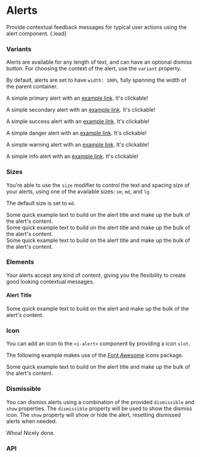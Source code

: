 # Alerts
Provide contextual feedback messages for typical user actions using the alert component. {.lead}

### Variants
Alerts are available for any length of text, and can have an optional dismiss button. For choosing the context of the alert,
use the `variant` property.

By default, alerts are set to have `width: 100%`, fully spanning the width of the parent container.

<i-code-preview title="Alert Variants" link="https://github.com/inkline/inkline/tree/master/src/components/Alert">

<div class="_margin-bottom-1">
    <i-alert variant="primary">
        <p>A simple primary alert with an <a href="http://inkline.io">example link</a>. It's clickable!</p>
    </i-alert>
</div>
<div class="_margin-bottom-1">
    <i-alert variant="secondary">
        <p>A simple secondary alert with an <a href="http://inkline.io">example link</a>. It's clickable!</p>
    </i-alert>
</div>
<div class="_margin-bottom-1">
    <i-alert variant="success">
        <p>A simple success alert with an <a href="http://inkline.io">example link</a>. It's clickable!</p>
    </i-alert>
</div>
<div class="_margin-bottom-1">
    <i-alert variant="danger">
        <p>A simple danger alert with an <a href="http://inkline.io">example link</a>. It's clickable!</p>
    </i-alert>
</div>
<div class="_margin-bottom-1">
    <i-alert variant="warning">
        <p>A simple warning alert with an <a href="http://inkline.io">example link</a>. It's clickable!</p>
    </i-alert>
</div>
<div>
    <i-alert variant="info">
        <p>A simple info alert with an <a href="http://inkline.io">example link</a>. It's clickable!</p>
    </i-alert>
</div>

<template slot="html">

~~~html
<i-alert variant="primary">
    <p>A simple primary alert with an <a href="http://inkline.io">example link</a>. It's clickable!</p>
</i-alert>
~~~
~~~html
<i-alert variant="secondary">
    <p>A simple secondary alert with an <a href="http://inkline.io">example link</a>. It's clickable!</p>
</i-alert>
~~~
~~~html
<i-alert variant="success">
    <p>A simple success alert with an <a href="http://inkline.io">example link</a>. It's clickable!</p>
</i-alert>
~~~
~~~html
<i-alert variant="danger">
    <p>A simple danger alert with an <a href="http://inkline.io">example link</a>. It's clickable!</p>
</i-alert>
~~~
~~~html
<i-alert variant="warning">
    <p>A simple warning alert with an <a href="http://inkline.io">example link</a>. It's clickable!</p>
</i-alert>
~~~
~~~html
<i-alert variant="info">
    <p>A simple info alert with an <a href="http://inkline.io">example link</a>. It's clickable!</p>
</i-alert>
~~~

</template>
</i-code-preview>

### Sizes
You're able to use the `size` modifier to control the text and spacing size of your alerts, using one of the available sizes: `sm`, `md`, and `lg`. 

The default size is set to `md`.

<i-code-preview title="Alert Sizes" link="https://github.com/inkline/inkline/tree/master/src/components/Alert">

<div class="_margin-bottom-1">
    <i-alert size="sm">
        Some quick example text to build on the alert title and make up the bulk of the alert's content.
    </i-alert>
</div>
<div class="_margin-bottom-1">
    <i-alert size="md">
        Some quick example text to build on the alert title and make up the bulk of the alert's content.
    </i-alert>
</div>
<div>
    <i-alert size="lg">
        Some quick example text to build on the alert title and make up the bulk of the alert's content.
    </i-alert>
</div>

<template slot="html">

~~~html
<i-alert size="sm">
    Some quick example text to build on the alert title and make up the bulk of the alert's content.
</i-alert>
~~~
~~~html
<i-alert size="md">
    Some quick example text to build on the alert title and make up the bulk of the alert's content.
</i-alert>
~~~
~~~html
<i-alert size="lg">
    Some quick example text to build on the alert title and make up the bulk of the alert's content.
</i-alert>
~~~

</template>
</i-code-preview>

### Elements
Your alerts accept any kind of content, giving you the flexibility to create good looking contextual messages.

<i-code-preview title="Alert Elements" link="https://github.com/inkline/inkline/tree/master/src/components/Alert">

<div>
    <i-alert>
        <h4>Alert Title</h4>
        <p>
            Some quick example text to build on the alert and make up the bulk of the alert's content.
        </p>
    </i-alert>
</div>

<template slot="html">

~~~html
<i-alert>
    <h4>Alert Title</h4>
    <p>
        Some quick example text to build on the alert and make up the bulk of the alert's content.
    </p>
</i-alert>
~~~

</template>
</i-code-preview>

### Icon
You can add an icon to the `<i-alert>` component by providing a icon `slot`. 

The following example makes use of the <a href="https://fontawesome.com/how-to-use/on-the-web/using-with/vuejs" rel="nofollow">Font Awesome</a> icons package.

<i-code-preview title="Alert Icon" link="https://github.com/inkline/inkline/tree/master/src/components/Alert">

<i-alert variant="info">
    <template slot="icon"><font-awesome-icon icon="info-circle"></font-awesome-icon></template>
    <p>Some quick example text to build on the alert title and make up the bulk of the alert's content.</p>
</i-alert>

<template slot="html">

~~~html
<i-alert variant="info">
    <template slot="icon"><font-awesome-icon icon="info-circle"></font-awesome-icon></template>
    <p>Some quick example text to build on the alert title and make up the bulk of the alert's content.</p>
</i-alert>
~~~

</template>
</i-code-preview>

### Dismissible
You can dismiss alerts using a combination of the provided `dismissible` and `show` properties. The `dismissible` property will be used to show the dismiss icon. The `show` property will show or hide the alert, resetting dismissed alerts when needed.

<i-code-preview title="Alert Icon" link="https://github.com/inkline/inkline/tree/master/src/components/Alert">

<i-alert dismissible :show="visible" variant="primary">
    <p>Whoa! Nicely done.</p>
</i-alert>

<template slot="html">

~~~html
<i-alert dismissible :show="visible" variant="primary">
    <p>Whoa! Nicely done.</p>
</i-alert>
~~~

</template>
<template slot="js">

~~~js
export default {
  data () {
    return {
      visible: true
    };
  }
}
~~~

</template>
</i-code-preview>

### API

<i-api-preview title="Alert API" expanded>
    <template slot="props">
        <table class="table -bordered">
            <thead>
                <tr>
                    <th>Property</th>
                    <th>Description</th>
                    <th>Type</th>
                    <th>Accepted</th>
                    <th>Default</th>
                </tr>
            </thead>
            <tbody>
                <tr>
                    <td>dismissLabel</td>
                    <td>Sets the dismiss lable, replaceable using the <code>dismiss</code> slot.</td>
                    <td>String</td>
                    <td></td>
                    <td><code>×</code></td>
                </tr>
                <tr>
                    <td>dismissible</td>
                    <td>Sets the alert as dismissible.</td>
                    <td>Boolean</td>
                    <td><code>true</code>, <code>false</code></td>
                    <td><code>false</code></td>
                </tr>
                <tr>
                    <td>show</td>
                    <td>Sets the dismiss v-model for the alert component. Alert is only visible if show is <code>true</code>.</td>
                    <td>Boolean</td>
                    <td><code>true</code>, <code>false</code></td>
                    <td><code>true</code></td>
                </tr>
                <tr>
                    <td>size</td>
                    <td>Sets the size of the alert component.</td>
                    <td>String</td>
                    <td><code>sm</code>, <code>md</code>, <code>lg</code></td>
                    <td><code>md</code></td>
                </tr>
                <tr>
                    <td>variant</td>
                    <td>Sets the color variant of the alert component.</td>
                    <td>String</td>
                    <td><code>primary</code>, <code>secondary</code>, <code>success</code>, <code>danger</code>, <code>warning</code>, <code>info</code></td>
                    <td><code>primary</code></td>
                </tr>
            </tbody>
        </table>
    </template>
    <template slot="slots">
        <table class="table -bordered _margin-bottom-0">
            <thead>
                <tr>
                    <th>Name</th>
                    <th>Description</th>
                </tr>
            </thead>
            <tbody>
                <tr>
                    <td>default</td>
                    <td>Slot for alert default content.</td>
                </tr>
                <tr>
                    <td>dismiss</td>
                    <td>Slot for alert dismiss button.</td>
                </tr>
                <tr>
                    <td>icon</td>
                    <td>Slot for alert icon.</td>
                </tr>
            </tbody>
        </table>
    </template>
</i-api-preview>